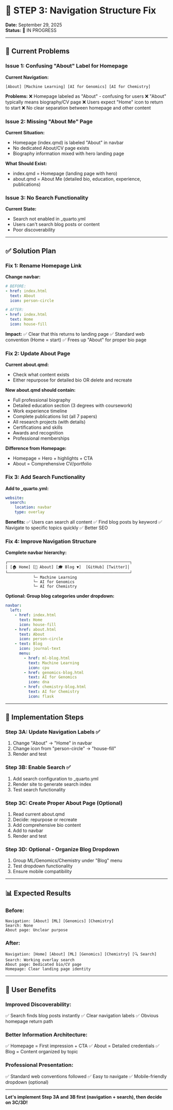 # 🧭 STEP 3: Navigation Structure Fix

**Date:** September 29, 2025  
**Status:** 🔄 IN PROGRESS

---

## 🎯 Current Problems

### Issue 1: Confusing "About" Label for Homepage
**Current Navigation:**
```
[About] [Machine Learning] [AI for Genomics] [AI for Chemistry]
```

**Problems:**
❌ Homepage labeled as "About" - confusing for users
❌ "About" typically means biography/CV page
❌ Users expect "Home" icon to return to start
❌ No clear separation between homepage and other content

### Issue 2: Missing "About Me" Page
**Current Situation:**
- Homepage (index.qmd) is labeled "About" in navbar
- No dedicated About/CV page exists
- Biography information mixed with hero landing page

**What Should Exist:**
- index.qmd = Homepage (landing page with hero)
- about.qmd = About Me (detailed bio, education, experience, publications)

### Issue 3: No Search Functionality
**Current State:**
- Search not enabled in _quarto.yml
- Users can't search blog posts or content
- Poor discoverability

---

## ✅ Solution Plan

### Fix 1: Rename Homepage Link
**Change navbar:**
```yaml
# BEFORE:
- href: index.html
  text: About
  icon: person-circle

# AFTER:
- href: index.html
  text: Home
  icon: house-fill
```

**Impact:**
✅ Clear that this returns to landing page
✅ Standard web convention (Home = start)
✅ Frees up "About" for proper bio page

### Fix 2: Update About Page
**Current about.qmd:**
- Check what content exists
- Either repurpose for detailed bio OR delete and recreate

**New about.qmd should contain:**
- Full professional biography
- Detailed education section (3 degrees with coursework)
- Work experience timeline
- Complete publications list (all 7 papers)
- All research projects (with details)
- Certifications and skills
- Awards and recognition
- Professional memberships

**Difference from Homepage:**
- Homepage = Hero + highlights + CTA
- About = Comprehensive CV/portfolio

### Fix 3: Add Search Functionality
**Add to _quarto.yml:**
```yaml
website:
  search:
    location: navbar
    type: overlay
```

**Benefits:**
✅ Users can search all content
✅ Find blog posts by keyword
✅ Navigate to specific topics quickly
✅ Better SEO

### Fix 4: Improve Navigation Structure
**Complete navbar hierarchy:**
```
┌─────────────────────────────────────────────────────┐
│ [🏠 Home] [👤 About] [🎓 Blog ▼]  [GitHub] [Twitter]│
└─────────────────────────────────────────────────────┘
            └─ Machine Learning
            └─ AI for Genomics  
            └─ AI for Chemistry
```

**Optional: Group blog categories under dropdown:**
```yaml
navbar:
  left:
    - href: index.html
      text: Home
      icon: house-fill
    - href: about.html
      text: About
      icon: person-circle
    - text: Blog
      icon: journal-text
      menu:
        - href: ml-blog.html
          text: Machine Learning
          icon: cpu
        - href: genomics-blog.html
          text: AI for Genomics
          icon: dna
        - href: chemistry-blog.html
          text: AI for Chemistry
          icon: flask
```

---

## 🔨 Implementation Steps

### Step 3A: Update Navigation Labels ✅
1. Change "About" → "Home" in navbar
2. Change icon from "person-circle" → "house-fill"
3. Render and test

### Step 3B: Enable Search ✅
1. Add search configuration to _quarto.yml
2. Render site to generate search index
3. Test search functionality

### Step 3C: Create Proper About Page (Optional)
1. Read current about.qmd
2. Decide: repurpose or recreate
3. Add comprehensive bio content
4. Add to navbar
5. Render and test

### Step 3D: Optional - Organize Blog Dropdown
1. Group ML/Genomics/Chemistry under "Blog" menu
2. Test dropdown functionality
3. Ensure mobile compatibility

---

## 📊 Expected Results

### Before:
```
Navigation: [About] [ML] [Genomics] [Chemistry]
Search: None
About page: Unclear purpose
```

### After:
```
Navigation: [Home] [About] [ML] [Genomics] [Chemistry] [🔍 Search]
Search: Working overlay search
About page: Dedicated bio/CV page
Homepage: Clear landing page identity
```

---

## 🎯 User Benefits

### Improved Discoverability:
✅ Search finds blog posts instantly
✅ Clear navigation labels
✅ Obvious homepage return path

### Better Information Architecture:
✅ Homepage = First impression + CTA
✅ About = Detailed credentials
✅ Blog = Content organized by topic

### Professional Presentation:
✅ Standard web conventions followed
✅ Easy to navigate
✅ Mobile-friendly dropdown (optional)

---

**Let's implement Step 3A and 3B first (navigation + search), then decide on 3C/3D!**

